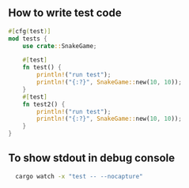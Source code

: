 ## How to write test code

```Rust
#[cfg(test)]
mod tests {
    use crate::SnakeGame;

    #[test]
    fn test() {
        println!("run test");
        println!("{:?}", SnakeGame::new(10, 10));
    }
    #[test]
    fn test2() {
        println!("run test");
        println!("{:?}", SnakeGame::new(10, 10));
    }
}
```

## To show stdout in debug console

```sh
  cargo watch -x "test -- --nocapture" 
```